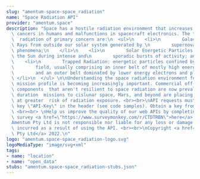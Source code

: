 ```yaml
---
slug: "amentum-space-space_radiation"
name: "Space Radiation API"
provider: "amentum.space"
description: "Space has a hostile radiation environment that increases the risk of\
  \ cancers in humans and malfunctions in spacecraft electronics. The types of space\
  \  radiation of primary concern are:\n  <ul>\n    <li>\n        Galactic Cosmic\
  \ Rays from outside our solar system generated by \n        supernovae and other\
  \ phenomena;\n    </li>\n    <li>\n        Solar Energetic Particles produced by\
  \ the Sun during intense and\n        sporadic bursts of activity; and\n    </li>\n\
  \    <li>\n        Trapped Radiation: energetic particles confined by Earth's magnetic\n\
  \        field, usually comprising an inner belt of mostly high energy protons \n\
  \        and an outer belt dominated by lower energy electrons and plasma.\n   \
  \ </li>\n  </ul> \n\nUnderstanding the space radiation environment for a particular\
  \ mission profile is becoming increasingly important. Commercial off-the-shelf electronic\
  \ components  that aren't resilient to space radiation are now prevalent. Longer\
  \ duration  missions to cislunar space, Mars, and beyond are placing astronauts\
  \ at greater  risk of radiation exposure. <br><br>\nAPI requests must contain a\
  \ key \"API-Key\" in the header (see code samples). Obtain a key from  <a href='https://developer.amentum.io'>here</a>.\
  \ <br><br> \nHelp us improve the quality of our web APIs by completing our 2 minute\
  \ survey <a href=\"https://www.surveymonkey.com/r/CTDTRBN\">here</a>.<br><br>\n\
  Amentum Pty Ltd is not responsible nor liable for any loss or damage of any sort\
  \ incurred as a result of using the API. <br><br>\nCopyright <a href='https://amentum.space'>Amentum\
  \ Pty Ltd</a> 2022.\n"
logo: "amentum.space-space_radiation-logo.svg"
logoMediaType: "image/svg+xml"
tags:
- name: "location"
- name: "open_data"
stubs: "amentum.space-space_radiation-stubs.json"
---
```

